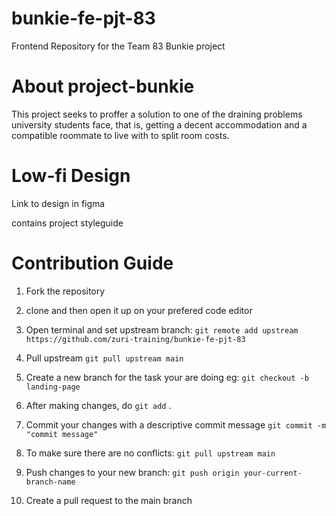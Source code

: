 # bunkie-fe-pjt-83
Frontend Repository for the Team 83 Bunkie project

# About project-bunkie
This project seeks to proffer a solution to one of the draining problems university students face, that is, getting a decent accommodation and a compatible roommate to live with to split room costs.

# Low-fi Design
Link to design in figma

contains project styleguide

# Contribution Guide

1. Fork the repository

1. clone and then open it up on your prefered code editor

1. Open terminal and set upstream branch: `git remote add upstream https://github.com/zuri-training/bunkie-fe-pjt-83`

1. Pull upstream `git pull upstream main`

1. Create a new branch for the task your are doing eg: `git checkout -b landing-page`

1. After making changes, do `git add` .

1. Commit your changes with a descriptive commit message `git commit -m "commit message"`

1. To make sure there are no conflicts: `git pull upstream main`

1. Push changes to your new branch: `git push origin your-current-branch-name`

1. Create a pull request to the main branch
